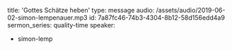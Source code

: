 title: 'Gottes Schätze heben'
type: message
audio: /assets/audio/2019-06-02-simon-lempenauer.mp3
id: 7a87fc46-74b3-4304-8b12-58d156edd4a9
sermon_series: quality-time
speaker:
  - simon-lemp
